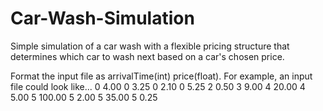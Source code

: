 # Car-Wash-Simulation
Simple simulation of a car wash with a flexible pricing structure that determines which car to wash next based on a car's chosen price.

Format the input file as arrivalTime(int) price(float).
For example, an input file could look like...
0 4.00
0 3.25
0 2.10
0 5.25
2 0.50
3 9.00
4 20.00
4 5.00
5 100.00
5 2.00
5 35.00
5 0.25
